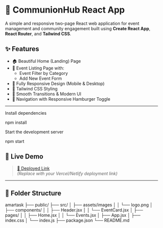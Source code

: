 # 🙌 CommunionHub React App

A simple and responsive two-page React web application for event management and community engagement built using **Create React App**, **React Router**, and **Tailwind CSS**.

## ✨ Features

- 🏠 Beautiful Home (Landing) Page
- 📅 Event Listing Page with:
  - Event Filter by Category
  - Add New Event Form
- 📱 Fully Responsive Design (Mobile & Desktop)
- 🎨 Tailwind CSS Styling
- 🔄 Smooth Transitions & Modern UI
- 🧭 Navigation with Responsive Hamburger Toggle

---






 Install dependencies

 npm install

 Start the development server

 npm start

 ## 🚀 Live Demo
> [🔗 Deployed Link](https://amarjit-task.netlify.app/)  
*(Replace with your Vercel/Netlify deployment link)*

---

## 📁 Folder Structure

amartask ├── public/ ├── src/ │ ├── assets/images │ │ └── logo.png │ ├── components/ │ │ ├── Header.jsx │ │ └── EventCard.jsx │ ├── pages/ │ │ ├── Home.jsx │ │ └── Events.jsx │ ├── App.jsx │ ├── index.css │ └── index.js  ├── package.json └── README.md
